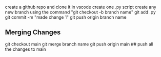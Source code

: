 create a github repo and clone it in vscode
create one .py script
create any new branch using the command "git checkout -b branch name"
git add .py
git commit -m "made change 1"
git push origin branch name
## Merging Changes
git checkout main
git merge branch name
git push origin main    ##  push all the changes to main